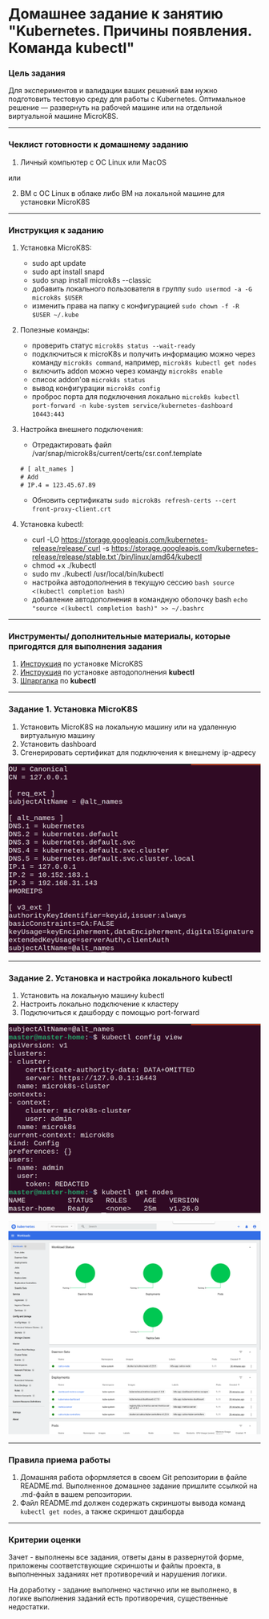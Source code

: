 # Домашнее задание к занятию "Kubernetes. Причины появления. Команда kubectl"

### Цель задания

Для экспериментов и валидации ваших решений вам нужно подготовить тестовую среду для работы с Kubernetes. Оптимальное решение — развернуть на рабочей машине или на отдельной виртуальной машине MicroK8S.

------

### Чеклист готовности к домашнему заданию

1. Личный компьютер с ОС Linux или MacOS

или

2. ВМ c ОС Linux в облаке либо ВМ на локальной машине для установки MicroK8S

------

### Инструкция к заданию

1. Установка MicroK8S:
    - sudo apt update
    - sudo apt install snapd
    - sudo snap install microk8s --classic
    - добавить локального пользователя в группу `sudo usermod -a -G microk8s $USER`
    - изменить права на папку с конфигурацией `sudo chown -f -R $USER ~/.kube`

2. Полезные команды:
    - проверить статус `microk8s status --wait-ready`
    - подключиться к microK8s и получить информацию можно через команду `microk8s command`, например, `microk8s kubectl get nodes`
    - включить addon можно через команду `microk8s enable`
    - список addon'ов `microk8s status`
    - вывод конфигурации `microk8s config`
    - проброс порта для подключения локально `microk8s kubectl port-forward -n kube-system service/kubernetes-dashboard 10443:443`

3. Настройка внешнего подключения:
    - Отредактировать файл /var/snap/microk8s/current/certs/csr.conf.template
    ```shell
    # [ alt_names ]
    # Add
    # IP.4 = 123.45.67.89
    ```
    - Обновить сертификаты `sudo microk8s refresh-certs --cert front-proxy-client.crt`



4. Установка kubectl:
    - curl -LO https://storage.googleapis.com/kubernetes-release/release/`curl -s https://storage.googleapis.com/kubernetes-release/release/stable.txt`/bin/linux/amd64/kubectl
    - chmod +x ./kubectl
    - sudo mv ./kubectl /usr/local/bin/kubectl
    - настройка автодополнения в текущую сессию `bash source <(kubectl completion bash)`
    - добавление автодополнения в командную оболочку bash `echo "source <(kubectl completion bash)" >> ~/.bashrc`

------

### Инструменты/ дополнительные материалы, которые пригодятся для выполнения задания

1. [Инструкция](https://microk8s.io/docs/getting-started) по установке MicroK8S
2. [Инструкция](https://kubernetes.io/ru/docs/reference/kubectl/cheatsheet/#bash) по установке автодополнения **kubectl**
3. [Шпаргалка](https://kubernetes.io/ru/docs/reference/kubectl/cheatsheet/) по **kubectl**

------

### Задание 1. Установка MicroK8S

1. Установить MicroK8S на локальную машину или на удаленную виртуальную машину
2. Установить dashboard
3. Сгенерировать сертификат для подключения к внешнему ip-адресу

![img.png](img.png)

------

### Задание 2. Установка и настройка локального kubectl
1. Установить на локальную машину kubectl
2. Настроить локально подключение к кластеру
3. Подключиться к дашборду с помощью port-forward

![img_1.png](img_1.png)

![img_2.png](img_2.png)

------

### Правила приема работы

1. Домашняя работа оформляется в своем Git репозитории в файле README.md. Выполненное домашнее задание пришлите ссылкой на .md-файл в вашем репозитории.
2. Файл README.md должен содержать скриншоты вывода команд `kubectl get nodes`, а также скриншот дашборда

------

### Критерии оценки
Зачет - выполнены все задания, ответы даны в развернутой форме, приложены соответствующие скриншоты и файлы проекта, в выполненных заданиях нет противоречий и нарушения логики.

На доработку - задание выполнено частично или не выполнено, в логике выполнения заданий есть противоречия, существенные недостатки.